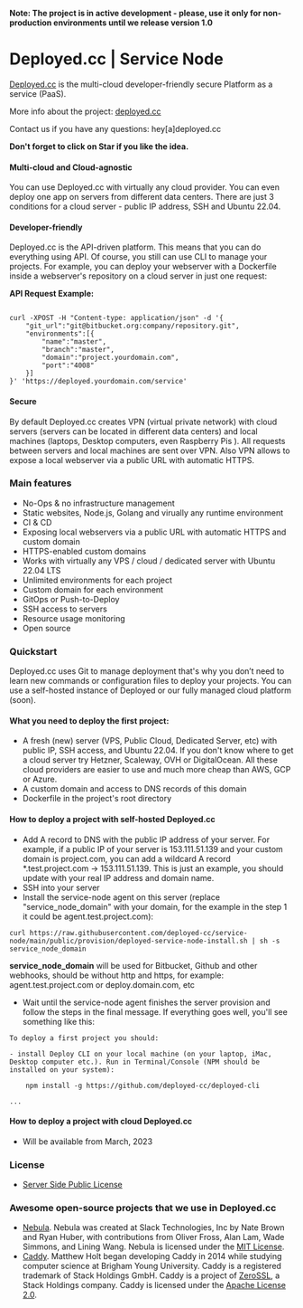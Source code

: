 **Note: The project is in active development - please, use it only for non-production environments until we release version 1.0**

# Deployed.cc | Service Node

[Deployed.cc](https://deployed.cc) is the multi-cloud developer-friendly secure Platform as a service (PaaS).

More info about the project: [deployed.cc](https://deployed.cc)

Contact us if you have any questions: hey[a]deployed.cc

**Don't forget to click on Star if you like the idea.**

#### Multi-cloud and Cloud-agnostic

You can use Deployed.cc with virtually any cloud provider. You can even deploy one app on servers from different data centers. There are just 3 conditions for a cloud server - public IP address, SSH and Ubuntu 22.04.

#### Developer-friendly

Deployed.cc is the API-driven platform. This means that you can do everything using API. Of course, you still can use CLI to manage your projects. For example, you can deploy your webserver with a Dockerfile inside a webserver's repository on a cloud server in just one request:

**API Request Example:**
```

curl -XPOST -H "Content-type: application/json" -d '{
    "git_url":"git@bitbucket.org:company/repository.git",
    "environments":[{
        "name":"master",
        "branch":"master",
        "domain":"project.yourdomain.com",
        "port":"4008"
    }]
}' 'https://deployed.yourdomain.com/service'

```


#### Secure

By default Deployed.cc creates VPN (virtual private network) with cloud servers (servers can be located in different data centers) and local machines (laptops, Desktop computers, even Raspberry Pis ). All requests between servers and local machines are sent over VPN. Also VPN allows to expose a local webserver via a public URL with automatic HTTPS.


### Main features

- No-Ops & no infrastructure management
- Static websites, Node.js, Golang and virually any runtime environment
- CI & CD
- Exposing local webservers via a public URL with automatic HTTPS and custom domain
- HTTPS-enabled custom domains
- Works with virtually any VPS / cloud / dedicated server with Ubuntu 22.04 LTS
- Unlimited environments for each project
- Custom domain for each environment
- GitOps or Push-to-Deploy
- SSH access to servers
- Resource usage monitoring
- Open source

### Quickstart

Deployed.cc uses Git to manage deployment that's why you don’t need to learn new commands or configuration files to deploy your projects. You can use a self-hosted instance of Deployed or our fully managed cloud platform (soon).

#### What you need to deploy the first project:
- A fresh (new) server (VPS, Public Cloud, Dedicated Server, etc) with public IP, SSH access, and Ubuntu 22.04. If you don't know where to get a cloud server try Hetzner, Scaleway, OVH or DigitalOcean. All these cloud providers are easier to use and much more cheap than AWS, GCP or Azure.
- A custom domain and access to DNS records of this domain
- Dockerfile in the project's root directory

#### How to deploy a project with self-hosted Deployed.cc

- Add A record to DNS with the public IP address of your server. For example, if a public IP of your server is 153.111.51.139 and your custom domain is project.com, you can add a wildcard A record *.test.project.com -> 153.111.51.139. This is just an example, you should update with your real IP address and domain name.
- SSH into your server
- Install the service-node agent on this server (replace "service_node_domain" with your domain, for the example in the step 1 it could be agent.test.project.com):
```
curl https://raw.githubusercontent.com/deployed-cc/service-node/main/public/provision/deployed-service-node-install.sh | sh -s service_node_domain
```
**service_node_domain** will be used for Bitbucket, Github and other webhooks, should be without http and https, for example: agent.test.project.com or deploy.domain.com, etc

- Wait until the service-node agent finishes the server provision and follow the steps in the final message. If everything goes well, you'll see something like this:
```
To deploy a first project you should:

- install Deploy CLI on your local machine (on your laptop, iMac, Desktop computer etc.). Run in Terminal/Console (NPM should be installed on your system):
      
    npm install -g https://github.com/deployed-cc/deployed-cli

...
```

#### How to deploy a project with cloud Deployed.cc

- Will be available from March, 2023


### License

- [Server Side Public License](https://www.mongodb.com/licensing/server-side-public-license)

### Awesome open-source projects that we use in Deployed.cc

- [Nebula](https://github.com/slackhq/nebula). Nebula was created at Slack Technologies, Inc by Nate Brown and Ryan Huber, with contributions from Oliver Fross, Alan Lam, Wade Simmons, and Lining Wang. Nebula is licensed under the [MIT License](https://github.com/slackhq/nebula/blob/master/LICENSE).
- [Caddy](https://github.com/caddyserver/caddy). Matthew Holt began developing Caddy in 2014 while studying computer science at Brigham Young University. Caddy is a registered trademark of Stack Holdings GmbH. Caddy is a project of [ZeroSSL](https://zerossl.com/), a Stack Holdings company. Caddy is licensed under the [Apache License 2.0](https://github.com/caddyserver/caddy/blob/master/LICENSE).
